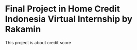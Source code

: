 # Final Project in Home Credit Indonesia Virtual Internship by Rakamin

This project is about credit score 
